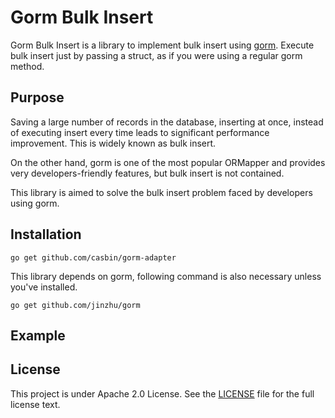 # Gorm Bulk Insert

Gorm Bulk Insert is a library to implement bulk insert using [gorm](https://github.com/jinzhu/gorm). Execute bulk insert just by passing a struct, as if you were using a regular gorm method.

## Purpose

Saving a large number of records in the database, inserting at once, instead of executing insert every time leads to significant performance improvement. This is widely known as bulk insert.

On the other hand, gorm is one of the most popular ORMapper and provides very developers-friendly features, but bulk insert is not contained.

This library is aimed to solve the bulk insert problem faced by developers using gorm.

## Installation

`go get github.com/casbin/gorm-adapter`

This library depends on gorm, following command is also necessary unless you've installed.

`go get github.com/jinzhu/gorm`

## Example


## License

This project is under Apache 2.0 License. See the [LICENSE](https://github.com/kabukikeiji/gorm-bulk-insert/blob/master/LICENSE.txt) file for the full license text.
